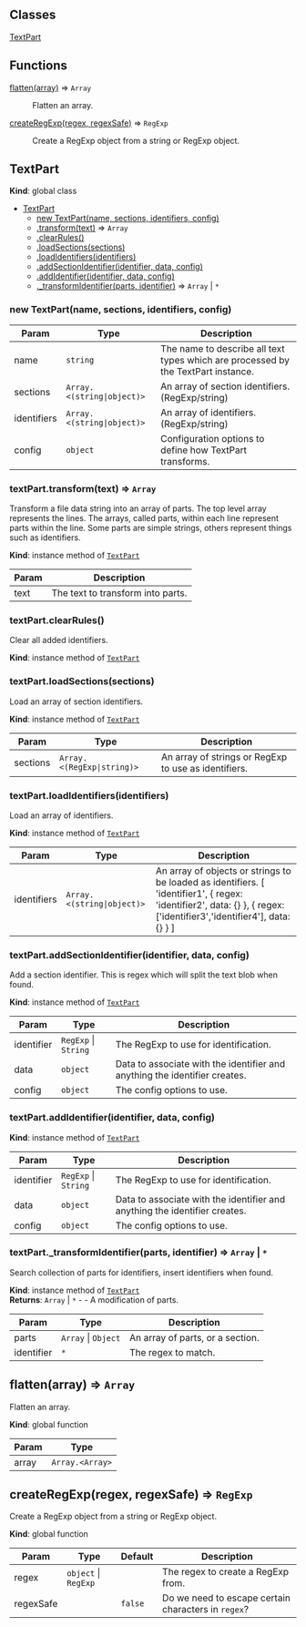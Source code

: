 ## Classes

<dl>
<dt><a href="#TextPart">TextPart</a></dt>
<dd></dd>
</dl>

## Functions

<dl>
<dt><a href="#flatten">flatten(array)</a> ⇒ <code>Array</code></dt>
<dd><p>Flatten an array.</p>
</dd>
<dt><a href="#createRegExp">createRegExp(regex, regexSafe)</a> ⇒ <code>RegExp</code></dt>
<dd><p>Create a RegExp object from a string or RegExp object.</p>
</dd>
</dl>

<a name="TextPart"></a>

## TextPart
**Kind**: global class  

* [TextPart](#TextPart)
    * [new TextPart(name, sections, identifiers, config)](#new_TextPart_new)
    * [.transform(text)](#TextPart+transform) ⇒ <code>Array</code>
    * [.clearRules()](#TextPart+clearRules)
    * [.loadSections(sections)](#TextPart+loadSections)
    * [.loadIdentifiers(identifiers)](#TextPart+loadIdentifiers)
    * [.addSectionIdentifier(identifier, data, config)](#TextPart+addSectionIdentifier)
    * [.addIdentifier(identifier, data, config)](#TextPart+addIdentifier)
    * [._transformIdentifier(parts, identifier)](#TextPart+_transformIdentifier) ⇒ <code>Array</code> \| <code>\*</code>

<a name="new_TextPart_new"></a>

### new TextPart(name, sections, identifiers, config)

| Param | Type | Description |
| --- | --- | --- |
| name | <code>string</code> | The name to describe all text types which are processed by the TextPart instance. |
| sections | <code>Array.&lt;(string\|object)&gt;</code> | An array of section identifiers. (RegExp/string) |
| identifiers | <code>Array.&lt;(string\|object)&gt;</code> | An array of identifiers. (RegExp/string) |
| config | <code>object</code> | Configuration options to define how TextPart transforms. |

<a name="TextPart+transform"></a>

### textPart.transform(text) ⇒ <code>Array</code>
Transform a file data string into an array of parts.
The top level array represents the lines.
The arrays, called parts, within each line represent parts within the line.
  Some parts are simple strings, others represent things such as identifiers.

**Kind**: instance method of [<code>TextPart</code>](#TextPart)  

| Param | Description |
| --- | --- |
| text | The text to transform into parts. |

<a name="TextPart+clearRules"></a>

### textPart.clearRules()
Clear all added identifiers.

**Kind**: instance method of [<code>TextPart</code>](#TextPart)  
<a name="TextPart+loadSections"></a>

### textPart.loadSections(sections)
Load an array of section identifiers.

**Kind**: instance method of [<code>TextPart</code>](#TextPart)  

| Param | Type | Description |
| --- | --- | --- |
| sections | <code>Array.&lt;(RegExp\|string)&gt;</code> | An array of strings or RegExp to use as identifiers. |

<a name="TextPart+loadIdentifiers"></a>

### textPart.loadIdentifiers(identifiers)
Load an array of identifiers.

**Kind**: instance method of [<code>TextPart</code>](#TextPart)  

| Param | Type | Description |
| --- | --- | --- |
| identifiers | <code>Array.&lt;(string\|object)&gt;</code> | An array of objects or strings to be loaded as identifiers. [    'identifier1',    { regex: 'identifier2', data: {} },    { regex: ['identifier3','identifier4'], data: {} } ] |

<a name="TextPart+addSectionIdentifier"></a>

### textPart.addSectionIdentifier(identifier, data, config)
Add a section identifier. This is regex which will split the text blob when found.

**Kind**: instance method of [<code>TextPart</code>](#TextPart)  

| Param | Type | Description |
| --- | --- | --- |
| identifier | <code>RegExp</code> \| <code>String</code> | The RegExp to use for identification. |
| data | <code>object</code> | Data to associate with the identifier and anything the identifier creates. |
| config | <code>object</code> | The config options to use. |

<a name="TextPart+addIdentifier"></a>

### textPart.addIdentifier(identifier, data, config)
**Kind**: instance method of [<code>TextPart</code>](#TextPart)  

| Param | Type | Description |
| --- | --- | --- |
| identifier | <code>RegExp</code> \| <code>String</code> | The RegExp to use for identification. |
| data | <code>object</code> | Data to associate with the identifier and anything the identifier creates. |
| config | <code>object</code> | The config options to use. |

<a name="TextPart+_transformIdentifier"></a>

### textPart._transformIdentifier(parts, identifier) ⇒ <code>Array</code> \| <code>\*</code>
Search collection of parts for identifiers, insert identifiers when found.

**Kind**: instance method of [<code>TextPart</code>](#TextPart)  
**Returns**: <code>Array</code> \| <code>\*</code> - - A modification of parts.  

| Param | Type | Description |
| --- | --- | --- |
| parts | <code>Array</code> \| <code>Object</code> | An array of parts, or a section. |
| identifier | <code>\*</code> | The regex to match. |

<a name="flatten"></a>

## flatten(array) ⇒ <code>Array</code>
Flatten an array.

**Kind**: global function  

| Param | Type |
| --- | --- |
| array | <code>Array.&lt;Array&gt;</code> | 

<a name="createRegExp"></a>

## createRegExp(regex, regexSafe) ⇒ <code>RegExp</code>
Create a RegExp object from a string or RegExp object.

**Kind**: global function  

| Param | Type | Default | Description |
| --- | --- | --- | --- |
| regex | <code>object</code> \| <code>RegExp</code> |  | The regex to create a RegExp from. |
| regexSafe |  | <code>false</code> | Do we need to escape certain characters in `regex`? |


